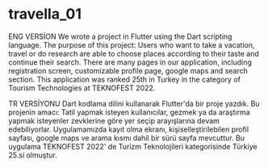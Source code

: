 # travella_01

ENG VERSİON
We wrote a project in Flutter using the Dart scripting language. 
The purpose of this project: Users who want to take a vacation,
travel or do research are able to choose places according to their taste and continue their search.
There are many pages in our application, including registration screen, customizable profile page, google maps and search section.
This application was ranked 25th in Turkey in the category of Tourism Technologies at TEKNOFEST 2022.


TR VERSİYONU
Dart kodlama dilini kullanarak Flutter'da bir proje yazdık.
Bu projenin amacı: Tatil yapmak isteyen kullanıcılar,
gezmek ya da araştırma yapmak isteyenler zevklerine göre yer seçip arayışlarına devam edebiliyorlar.
Uygulamamızda kayıt olma ekranı, kişiselleştirilebilen profil sayfası, google maps ve arama kısmı dahil bir sürü sayfa mevcuttur.
Bu uygulama TEKNOFEST 2022' de Turizm Teknolojileri kategorisinde Türkiye 25.si olmuştur.
